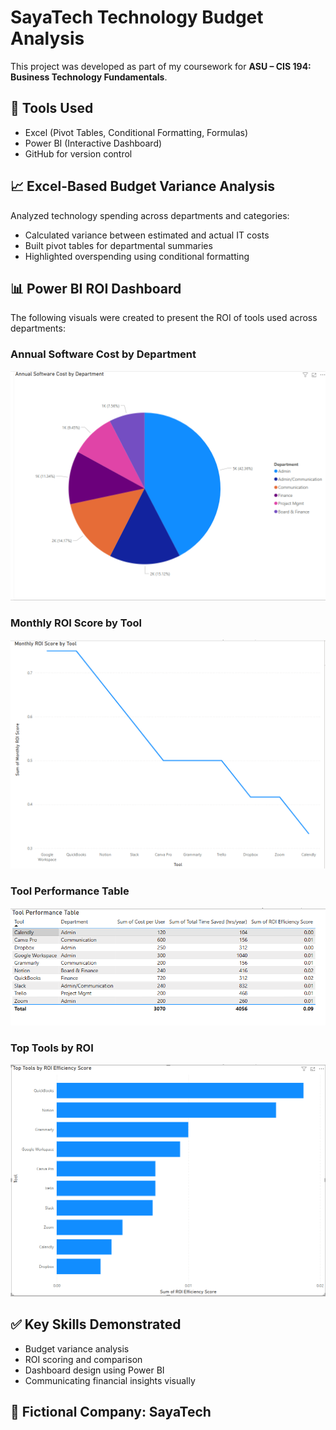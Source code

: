 # SayaTech Technology Budget Analysis

This project was developed as part of my coursework for **ASU – CIS 194: Business Technology Fundamentals**.

## 🔧 Tools Used
- Excel (Pivot Tables, Conditional Formatting, Formulas)
- Power BI (Interactive Dashboard)
- GitHub for version control

## 📈 Excel-Based Budget Variance Analysis
Analyzed technology spending across departments and categories:
- Calculated variance between estimated and actual IT costs
- Built pivot tables for departmental summaries
- Highlighted overspending using conditional formatting

## 📊 Power BI ROI Dashboard
The following visuals were created to present the ROI of tools used across departments:

### Annual Software Cost by Department
![Annual Software Cost](images/Annual%20Software%20Cost%20by%20Dept.PNG)

### Monthly ROI Score by Tool
![Monthly ROI Score](images/Monthly%20ROI%20Score%20by%20Tool.PNG)

### Tool Performance Table
![Tool Performance Table](images/Tool%20Performance%20by%20Table.PNG)

### Top Tools by ROI
![Top Tools by ROI](images/Top%20Tools%20by%20ROI.PNG)

## ✅ Key Skills Demonstrated
- Budget variance analysis
- ROI scoring and comparison
- Dashboard design using Power BI
- Communicating financial insights visually

## 🏢 Fictional Company: SayaTech
